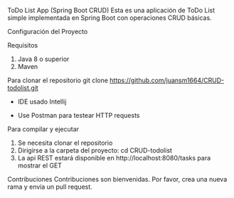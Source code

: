 ToDo List App (Spring Boot CRUD)
Esta es una aplicación de ToDo List simple implementada en Spring Boot con operaciones CRUD básicas.

Configuración del Proyecto

Requisitos
1. Java 8 o superior
2. Maven

Para clonar el repositorio 
git clone https://github.com/juansm1664/CRUD-todolist.git

- IDE usado Intellij

- Use Postman para testear HTTP requests

Para compilar y ejecutar
1. Se necesita clonar el repositorio
2. Dirigirse a la carpeta del proyecto: cd CRUD-todolist
3. La api REST estará disponible en http://localhost:8080/tasks para mostrar el GET


Contribuciones
Contribuciones son bienvenidas. Por favor, crea una nueva rama y envía un pull request. 
